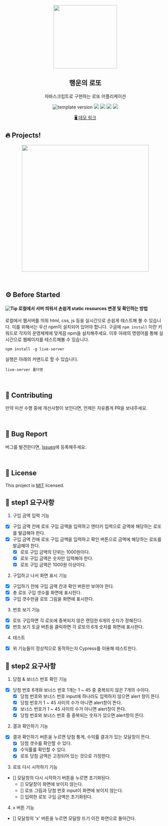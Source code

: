 <p align="middle" >
  <img width="200px;" src="./src/images/lotto_ball.png"/>
</p>
<h2 align="middle">행운의 로또</h2>
<p align="middle">자바스크립트로 구현하는 로또 어플리케이션</p>
<p align="middle">
  <img src="https://img.shields.io/badge/version-1.0.0-blue?style=flat-square" alt="template version"/>
  <img src="https://img.shields.io/badge/language-html-red.svg?style=flat-square"/>
  <img src="https://img.shields.io/badge/language-css-blue.svg?style=flat-square"/>
  <img src="https://img.shields.io/badge/language-js-yellow.svg?style=flat-square"/>
  <img src="https://img.shields.io/badge/license-MIT-brightgreen.svg?style=flat-square"/>
</p>

<p align="middle">
  <a href="https://next-step.github.io/js-lotto">🖥️ 데모 링크</a>
</p>

## 🔥 Projects!

<p align="middle">
  <img width="400" src="./src/images/lotto_ui.png">
</p>

<br>

## ⚙️ Before Started

#### <img alt="Tip" src="https://img.shields.io/static/v1.svg?label=&message=Tip&style=flat-square&color=673ab8"> 로컬에서 서버 띄워서 손쉽게 static resources 변경 및 확인하는 방법

로컬에서 웹서버를 띄워 html, css, js 등을 실시간으로 손쉽게 테스트해 볼 수 있습니다. 이를 위해서는 우선 npm이 설치되어 있어야 합니다. 구글에 `npm install` 이란 키워드로 각자의 운영체제에 맞게끔 npm을 설치해주세요. 이후 아래의 명령어를 통해 실시간으로 웹페이지를 테스트해볼 수 있습니다.

```
npm install -g live-server
```

실행은 아래의 커맨드로 할 수 있습니다.

```
live-server 폴더명
```

<br/>

## 👏 Contributing

만약 미션 수행 중에 개선사항이 보인다면, 언제든 자유롭게 PR을 보내주세요.

<br/>

## 🐞 Bug Report

버그를 발견한다면, [Issues](https://github.com/next-step/js-lotto/issues)에 등록해주세요.

<br/>

## 📝 License

This project is [MIT](https://github.com/next-step/js-lotto/blob/main/LICENSE) licensed.

## 🎯 step1 요구사항
1. 구입 금액 입력 기능
- [x] 구입 금액 칸에 로또 구입 금액을 입력하고 엔터키 입력으로 금액에 해당하는 로또를 발급해야 한다.
- [x] 구입 금액 칸에 로또 구입 금액을 입력하고 확인 버튼으로 금액에 해당하는 로또를 발급해야 한다.
  - [x] 로또 구입 금액의 단위는 1000원이다.
  - [x] 로또 구입 금액은 숫자만 입력해야 한다.
  - [x] 로또 구입 금액은 1000원 이상이다.
2. 구입하고 나서 화면 표시 기능
- [x] 구입하기 전에 구입 금액 칸과 확인 버튼만 보여야 한다.
- [x] 총 로또 구입 갯수를 화면에 표시한다.
- [x] 구입 갯수만큼 로또 그림을 화면에 표시한다.
3. 번호 보기 기능
- [x] 로또 구입하면 각 로또에 중복되지 않은 랜덤한 6개의 숫자가 정해진다.
- [x] 번호 보기 토글 버튼을 클릭하면 각 로또의 6개 숫자를 화면에 표시한다.
4. 테스트
- [x] 위 기능들이 정상적으로 동작하는지 Cypress를 이용해 테스트한다.

## 🎯 step2 요구사항
1. 당첨 & 보너스 번호 확인 기능
- [x] 당첨 번호 6개와 보너스 번호 1개는 1 ~ 45 중 중복되지 않은 7개의 수이다.
  - [x] 당첨 번호와 보너스 번호 input에 하나라도 입력하지 않으면 alert 창이 뜬다.
  - [x] 당첨 번호가 1 ~ 45 사이의 수가 아니면 alert창이 뜬다.
  - [x] 보너스 번호가 1 ~ 45 사이의 수가 아니면 alert창이 뜬다.
  - [x] 당첨 번호와 보너스 번호 중 중복되는 숫자가 있으면 alert창이 뜬다.
2. 결과 확인하기 기능
- [x] 결과 확인하기 버튼을 누르면 당첨 통계, 수익률 결과가 있는 모달창이 뜬다.
  - [x] 당첨 갯수를 확인할 수 있다.
  - [x] 수익률를 확인할 수 있다.
  - [x] 로또 당첨 금액은 고정되어 있는 것으로 가정한다.
3. 로또 다시 시작하기 기능
- [] 모달창의 다시 시작하기 버튼을 누르면 초기화된다.
  - [] 모달창이 화면에 보이지 않는다.
  - [] 로또 그림과 당첨 번호 input이 화면에 보이지 않는다.
  - [] 입력한 로또 구입 금액은 초기화된다.
4. x 버튼 기능
- [] 모달창의 'x' 버튼을 누르면 모달창 뜨기 이전 화면으로 돌아간다.
